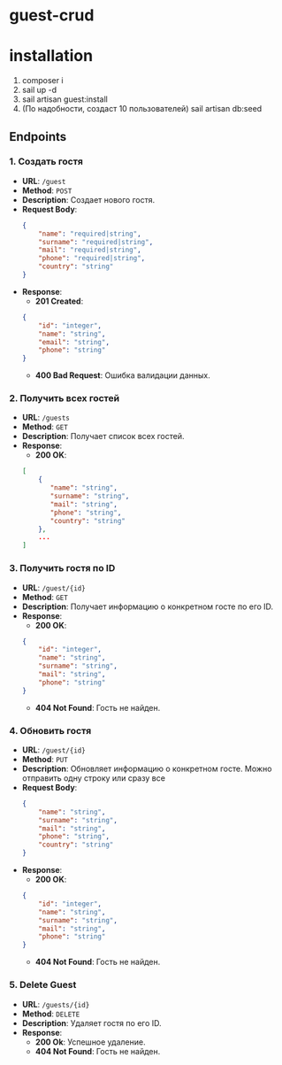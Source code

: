 # guest-crud

# installation
1. composer i
2. sail up -d
3. sail artisan guest:install
4. (По надобности, создаст 10 пользователей) sail artisan db:seed


## Endpoints

### 1. Создать гостя
- **URL**: `/guest`
- **Method**: `POST`
- **Description**: Создает нового гостя.
- **Request Body**:
    ```json
    {
        "name": "required|string",
        "surname": "required|string",
        "mail": "required|string",
        "phone": "required|string",
        "country": "string"
    }
    ```
- **Response**:
    - **201 Created**:
    ```json
    {
        "id": "integer",
        "name": "string",
        "email": "string",
        "phone": "string"
    }
    ```
    - **400 Bad Request**: Ошибка валидации данных.

### 2. Получить всех гостей
- **URL**: `/guests`
- **Method**: `GET`
- **Description**: Получает список всех гостей.
- **Response**:
    - **200 OK**:
    ```json
    [
        {
           "name": "string",
           "surname": "string",
           "mail": "string",
           "phone": "string",
           "country": "string"
        },
        ...
    ]
    ```

### 3. Получить гостя по ID
- **URL**: `/guest/{id}`
- **Method**: `GET`
- **Description**: Получает информацию о конкретном госте по его ID.
- **Response**:
    - **200 OK**:
    ```json
    {
        "id": "integer",
        "name": "string",
        "surname": "string",
        "mail": "string",
        "phone": "string"
    }
    ```
    - **404 Not Found**: Гость не найден.

### 4. Обновить гостя
- **URL**: `/guest/{id}`
- **Method**: `PUT`
- **Description**: Обновляет информацию о конкретном госте. Можно отправить одну строку или сразу все
- **Request Body**:
    ```json
    {
        "name": "string",
        "surname": "string",
        "mail": "string",
        "phone": "string",
        "country": "string"
    }
    ```
- **Response**:
    - **200 OK**:
    ```json
    {
        "id": "integer",
        "name": "string",
        "surname": "string",
        "mail": "string",
        "phone": "string"
    }
    ```
    - **404 Not Found**: Гость не найден.

### 5. Delete Guest
- **URL**: `/guests/{id}`
- **Method**: `DELETE`
- **Description**: Удаляет гостя по его ID.
- **Response**:
    - **200 Ok**: Успешное удаление.
    - **404 Not Found**: Гость не найден.
